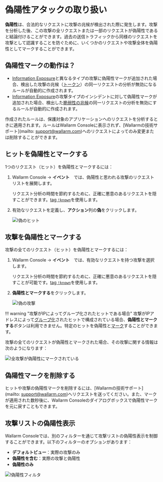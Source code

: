 [link-analyzing-attacks]:       analyze-attack.md

[img-false-attack]:             ../../images/user-guides/events/false-attack.png
[img-removed-attack-info]:      ../../images/user-guides/events/removed-attack-info.png


# 偽陽性アタックの取り扱い

**偽陽性**は、合法的なリクエストに攻撃の兆候が検出された際に発生します。攻撃を分析した後、この攻撃の全リクエストまたは一部のリクエストが偽陽性であると結論付けることができます。過去の送信トラフィックから同様のリクエストを攻撃として認識することを防ぐために、いくつかのリクエストや攻撃全体を偽陽性としてマークすることができます。

## 偽陽性マークの動作は？

* [Information Exposure](../../attacks-vulns-list.md#information-exposure)と異なるタイプの攻撃に偽陽性マークが追加された場合、検出した攻撃の兆候（[トークン](../../about-wallarm/protecting-against-attacks.md#library-libproton)）の同一リクエストの分析が無効になるルールが自動的に作成されます。
* [Information Exposure](../../attacks-vulns-list.md#information-exposure)の攻撃タイプのインシデントに対して偽陽性マークが追加された場合、検出した[脆弱性の兆候](../../about-wallarm/detecting-vulnerabilities.md#vulnerability-detection-methods)の同一リクエストの分析を無効にするルールが自動的に作成されます。

作成されたルールは、保護対象のアプリケーションへのリクエストを分析するときに適用されます。ルールはWallarm Consoleに表示されず、[Wallarmの技術サポート](mailto: support@wallarm.com)へのリクエストによってのみ変更または削除することができます。

## ヒットを偽陽性とマークする

1つのリクエスト（ヒット）を偽陽性とマークするには：

1. Wallarm Console → **イベント**　では、偽陽性と思われる攻撃のリクエストリストを展開します。

    リクエスト分析の時間を節約するために、正確に悪意のあるリクエストを隠すことができます。[tag `!known`](../search-and-filters/use-search.md#search-by-known-attacks-cve-and-wellknown-exploits)を使用します。
2. 有効なリクエストを定義し、**アクション**列の**偽**をクリックします。

    ![!偽のヒット][img-false-attack]

## 攻撃を偽陽性とマークする

攻撃の全てのリクエスト（ヒット）を偽陽性とマークするには：

1. Wallarm Console → **イベント**　では、有効なリクエストを持つ攻撃を選択します。

    リクエスト分析の時間を節約するために、正確に悪意のあるリクエストを隠すことが可能です。[tag `!known`](../search-and-filters/use-search.md#search-by-known-attacks-cve-and-wellknown-exploits)を使用します。
2. **偽陽性とマークする**をクリックします。

    ![!偽の攻撃](../../images/user-guides/events/analyze-attack.png)

!!! warning "攻撃がIPによってグループ化されたヒットである場合"
    攻撃がIPアドレスによって[グループ化](../../about-wallarm/protecting-against-attacks.md#attack)されたヒットで構成されている場合、**偽陽性とマークする**ボタンは利用できません。特定のヒットを偽陽性と[マーク](#mark-a-hit-as-a-false-positive)することができます。

攻撃の全てのリクエストが偽陽性とマークされた場合、その攻撃に関する情報は次のようになります：

![!全攻撃が偽陽性にマークされている][img-removed-attack-info]

## 偽陽性マークを削除する

ヒットや攻撃の偽陽性マークを削除するには、[Wallarmの技術サポート](mailto: support@wallarm.com)へリクエストを送ってください。また、マークが適用された数秒後に、Wallarm Consoleのダイアログボックスで偽陽性マークを元に戻すこともできます。

## 攻撃リストの偽陽性表示

Wallarm Consoleでは、別のフィルターを通じて攻撃リストの偽陽性表示を制御することができます。以下のフィルターのオプションがあります：

* **デフォルトビュー**：実際の攻撃のみ
* **偽陽性を含む**：実際の攻撃と偽陽性
* **偽陽性のみ**

![!偽陽性フィルタ](../../images/user-guides/events/filter-for-falsepositive.png)